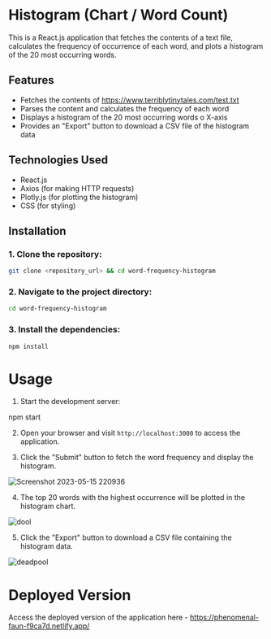 # Histogram (Chart / Word  Count)

This is a React.js application that fetches the contents of a text file, calculates the frequency of occurrence of each word, and plots a histogram of the 20 most occurring words.

## Features

- Fetches the contents of https://www.terriblytinytales.com/test.txt
- Parses the content and calculates the frequency of each word
- Displays a histogram of the 20 most occurring words o X-axis
- Provides an "Export" button to download a CSV file of the histogram data

## Technologies Used

- React.js
- Axios (for making HTTP requests)
- Plotly.js (for plotting the histogram)
- CSS (for styling)

## Installation

### 1. Clone the repository:
```bash
git clone <repository_url> && cd word-frequency-histogram
```
### 2. Navigate to the project directory:
```bash
cd word-frequency-histogram
```
### 3. Install the dependencies:
```bash
npm install
```
# Usage
1. Start the development server:

npm start

2. Open your browser and visit `http://localhost:3000` to access the application.

3. Click the "Submit" button to fetch the word frequency and display the histogram.

![Screenshot 2023-05-15 220936](https://github.com/prarabdha12/word-frequency-app/assets/99959938/e5304fc6-23b6-440f-b742-a3f0af4b5c8a)



4. The top 20 words with the highest occurrence will be plotted in the histogram chart.

![dool](https://github.com/prarabdha12/word-frequency-app/assets/99959938/70687ded-309a-40e1-86b9-638b028cf161)



5. Click the "Export" button to download a CSV file containing the histogram data.

![deadpool](https://github.com/prarabdha12/word-frequency-app/assets/99959938/e36e118b-94db-461f-a3e7-71b3001bfc9a)


# Deployed Version
Access the deployed version of the application here - https://phenomenal-faun-f9ca7d.netlify.app/



